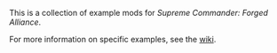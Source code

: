 This is a collection of example mods for *Supreme Commander: Forged Alliance*.

For more information on specific examples, see the [wiki](../../wiki).
